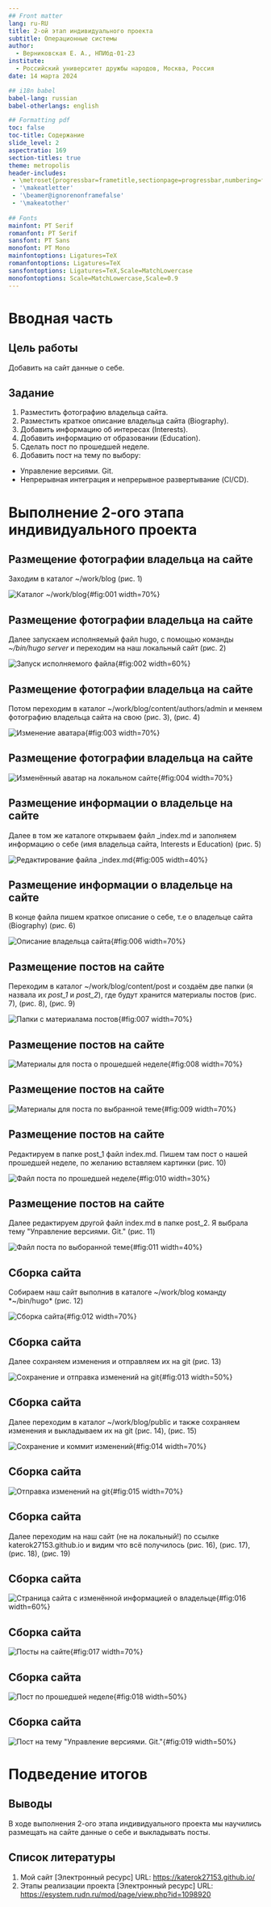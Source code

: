 ```yaml
---
## Front matter
lang: ru-RU
title: 2-ой этап индивидуального проекта
subtitle: Операционные системы
author:
  - Верниковская Е. А., НПИбд-01-23
institute:
  - Российский университет дружбы народов, Москва, Россия
date: 14 марта 2024

## i18n babel
babel-lang: russian
babel-otherlangs: english

## Formatting pdf
toc: false
toc-title: Содержание
slide_level: 2
aspectratio: 169
section-titles: true
theme: metropolis
header-includes:
 - \metroset{progressbar=frametitle,sectionpage=progressbar,numbering=fraction}
 - '\makeatletter'
 - '\beamer@ignorenonframefalse'
 - '\makeatother'
 
## Fonts
mainfont: PT Serif
romanfont: PT Serif
sansfont: PT Sans
monofont: PT Mono
mainfontoptions: Ligatures=TeX
romanfontoptions: Ligatures=TeX
sansfontoptions: Ligatures=TeX,Scale=MatchLowercase
monofontoptions: Scale=MatchLowercase,Scale=0.9
---
```


# Вводная часть

## Цель работы

Добавить на сайт данные о себе.

## Задание

1. Разместить фотографию владельца сайта.
2. Разместить краткое описание владельца сайта (Biography).
3. Добавить информацию об интересах (Interests).
4. Добавить информацию от образовании (Education).
5. Сделать пост по прошедшей неделе.
6. Добавить пост на тему по выбору:
- Управление версиями. Git.
- Непрерывная интеграция и непрерывное развертывание (CI/CD).

# Выполнение 2-ого этапа индивидуального проекта

## Размещение фотографии владельца на сайте

Заходим в каталог ~/work/blog (рис. 1)

![Каталог ~/work/blog](image/ИП2_1.png){#fig:001 width=70%}

## Размещение фотографии владельца на сайте

Далее запускаем исполняемый файл hugo, с помощью команды *~/bin/hugo server* и переходим на наш локальный сайт (рис. 2)

![Запуск исполняемого файла](image/ИП2_2.png){#fig:002 width=60%}

## Размещение фотографии владельца на сайте

Потом переходим в каталог ~/work/blog/content/authors/admin и меняем фотографию владельца сайта на свою (рис. 3), (рис. 4)

![Изменение аватара](image/ИП2_3.png){#fig:003 width=70%}

## Размещение фотографии владельца на сайте

![Изменённый аватар на локальном сайте](image/ИП2_4.png){#fig:004 width=70%}

## Размещение информации о владельце на сайте

Далее в том же каталоге открываем файл _index.md и заполняем информацию о себе (имя владельца сайта, Interests и Education) (рис. 5)

![Редактирование файла _index.md](image/ИП2_5.png){#fig:005 width=40%}

## Размещение информации о владельце на сайте

В конце файла пишем краткое описание о себе, т.е о владельце сайта (Biography) (рис. 6)

![Описание владельца сайта](image/ИП2_6.png){#fig:006 width=70%}

## Размещение постов на сайте

Переходим в каталог ~/work/blog/content/post и создаём две папки (я назвала их *post_1* и *post_2*), где будут хранится материалы постов (рис. 7), (рис. 8), (рис. 9)

![Папки с материалама постов](image/ИП2_7.png){#fig:007 width=70%}

## Размещение постов на сайте

![Материалы для поста о прошедшей неделе](image/ИП2_8.png){#fig:008 width=70%}

## Размещение постов на сайте

![Материалы для поста по выбранной теме](image/ИП2_9.png){#fig:009 width=70%}

## Размещение постов на сайте

Редактируем в папке post_1 файл index.md. Пишем там пост о нашей прошедшей неделе, по желанию вставляем картинки (рис. 10) 

![Файл поста по прошедшей неделе](image/ИП2_10.png){#fig:010 width=30%}

## Размещение постов на сайте

Далее редактируем другой файл index.md в папке post_2. Я выбрала тему "Управление версиями. Git." (рис. 11)

![Файл поста по выборанной теме](image/ИП2_11.png){#fig:011 width=40%}

## Сборка сайта

Собираем наш сайт выполнив в каталоге ~/work/blog команду *~/bin/hugo* (рис. 12)

![Сборка сайта](image/ИП2_12.png){#fig:012 width=70%}

## Сборка сайта

Далее сохраняем изменения и отправляем их на git (рис. 13)

![Сохранение и отправка изменений на git](image/ИП2_13.png){#fig:013 width=50%}

## Сборка сайта

Далее переходим в каталог ~/work/blog/public и также сохраняем изменения и выкладываем их на git (рис. 14), (рис. 15)

![Сохранение и коммит изменений](image/ИП2_14.png){#fig:014 width=70%}

## Сборка сайта

![Отправка изменений на git](image/ИП2_15.png){#fig:015 width=70%}

## Сборка сайта

Далее переходим на наш сайт (не на локальный!) по ссылке katerok27153.github.io и видим что всё получилось (рис. 16), (рис. 17), (рис. 18), (рис. 19)

## Сборка сайта

![Страница сайта с изменённой информацией о владельце](image/ИП2_16.png){#fig:016 width=60%}

## Сборка сайта

![Посты на сайте](image/ИП2_17.png){#fig:017 width=70%}

## Сборка сайта

![Пост по прошедшей неделе](image/ИП2_18.png){#fig:018 width=50%}

## Сборка сайта

![Пост на тему "Управление версиями. Git."](image/ИП2_19.png){#fig:019 width=50%}

# Подведение итогов

## Выводы

В ходе выполнения 2-ого этапа индивидуального проекта мы научились размещать на сайте данные о себе и выкладывать посты.

## Список литературы

1. Мой сайт [Электронный ресурс] URL: https://katerok27153.github.io/
2. Этапы реализации проекта [Электронный ресурс] URL: https://esystem.rudn.ru/mod/page/view.php?id=1098920

